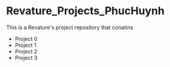 # Revature_Projects_PhucHuynh

This is a Revature's project repository that conatins
+ Project 0
+ Project 1
+ Project 2 
+ Project 3
